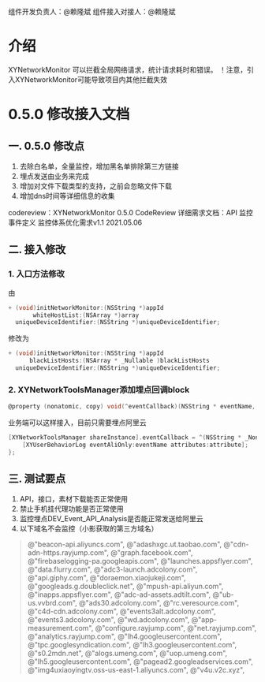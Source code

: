 组件开发负责人：@赖隆斌 
组件接入对接人：@赖隆斌 

# 介绍
XYNetworkMonitor 可以拦截全局网络请求，统计请求耗时和错误。
！注意，引入XYNetworkMonitor可能导致项目内其他拦截失效

# 0.5.0 修改接入文档
## 一. 0.5.0 修改点
1. 去除白名单，全量监控，增加黑名单排除第三方链接
2. 埋点发送由业务来完成
3. 增加对文件下载类型的支持，之前会忽略文件下载
4. 增加dns时间等详细信息的收集

codereview：XYNetworkMonitor 0.5.0 CodeReview 
详细需求文档：API 监控事件定义 监控体系优化需求v1.1 2021.05.06 

## 二. 接入修改
### 1. 入口方法修改
由
```objective-c
+ (void)initNetworkMonitor:(NSString *)appId
       whiteHostList:(NSArray *)array
  uniqueDeviceIdentifier:(NSString *)uniqueDeviceIdentifier;
```

修改为
```objective-c
+ (void)initNetworkMonitor:(NSString *)appId
      blackListHosts:(NSArray * _Nullable )blackListHosts
  uniqueDeviceIdentifier:(NSString *)uniqueDeviceIdentifier;
```

### 2. XYNetworkToolsManager添加埋点回调block
```objective-c
@property (nonatomic, copy) void(^eventCallback)(NSString * eventName, NSDictionary * attribute);
```

业务端可以这样接入，目前只需要埋点阿里云
```objective-c
[XYNetworkToolsManager shareInstance].eventCallback = ^(NSString * _Nonnull eventName, NSDictionary * _Nonnull attribute) {
    [XYUserBehaviorLog eventAliOnly:eventName attributes:attribute];
};
```


## 三. 测试要点
1. API，接口，素材下载能否正常使用
2. 禁止手机挂代理功能是否正常使用
3. 监控埋点DEV_Event_API_Analysis是否能正常发送给阿里云
4. 以下域名不会监控（小影获取的第三方域名）
> @"beacon-api.aliyuncs.com",
 @"adashxgc.ut.taobao.com",
       @"cdn-adn-https.rayjump.com",
       @"graph.facebook.com",
       @"firebaselogging-pa.googleapis.com",
       @"launches.appsflyer.com",
       @"data.flurry.com",
       @"adc3-launch.adcolony.com",
       @"api.giphy.com",
       @"doraemon.xiaojukeji.com",
       @"googleads.g.doubleclick.net",
       @"mpush-api.aliyun.com",
       @"inapps.appsflyer.com",
       @"adc-ad-assets.adtilt.com",
       @"ub-us.vvbrd.com",
       @"ads30.adcolony.com",
       @"rc.veresource.com",
       @"c4d-cdn.adcolony.com",
       @"events3alt.adcolony.com",
       @"events3.adcolony.com",
       @"wd.adcolony.com",
       @"app-measurement.com",
       @"configure.rayjump.com",
       @"net.rayjump.com",
       @"analytics.rayjump.com",
       @"lh4.googleusercontent.com",
       @"tpc.googlesyndication.com",
       @"lh3.googleusercontent.com",
       @"s0.2mdn.net",
       @"alogs.umeng.com",
       @"uop.umeng.com",
       @"lh5.googleusercontent.com",
       @"pagead2.googleadservices.com",
       @"img4uxiaoyingtv.oss-us-east-1.aliyuncs.com",
       @"v4u.v2c.xyz",
